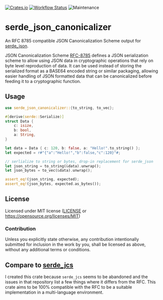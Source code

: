 [![Crates.io](https://img.shields.io/crates/v/serde_json_canonicalizer.svg)](https://crates.io/crates/serde_json_canonicalizer)
[![Workflow Status](https://github.com/evik42/serde-json-canonicalizer/actions/workflows/nightly.yml/badge.svg)](https://github.com/evik42/serde-json-canonicalizer/actions/workflows/nightly.yml)
![Maintenance](https://img.shields.io/badge/maintenance-activly--developed-brightgreen.svg)

# serde_json_canonicalizer

An RFC 8785 compatible JSON Canonicalization Scheme output for [serde_json](https://crates.io/crates/serde_json).

JSON Canonicalization Scheme [RFC-8785](https://datatracker.ietf.org/doc/html/rfc8785) defines a JSON serialization scheme to allow using JSON data in cryptographic operations that rely on byte level reproduction of data. It can be used instead of storing the serialized format as a BASE64 encoded string or similar packaging, allowing easier handling of JSON formatted data that can be canonicalized before feeding it to a cryptographic function.

## Usage
```rust
use serde_json_canonicalizer::{to_string, to_vec};

#[derive(serde::Serialize)]
struct Data {
    c: isize,
    b: bool,
    a: String,
}

let data = Data { c: 120, b: false, a: "Hello!".to_string() };
let expected = r#"{"a":"Hello!","b":false,"c":120}"#;

// serlialize to string or bytes, drop-in replacement for serde_json
let json_string = to_string(&data).unwrap();
let json_bytes = to_vec(&data).unwrap();

assert_eq!(json_string, expected);
assert_eq!(json_bytes, expected.as_bytes());
```

## License

Licensed under MIT license ([LICENSE](LICENSE) or https://opensource.org/licenses/MIT)

### Contribution

Unless you explicitly state otherwise, any contribution intentionally submitted for inclusion in the work by you, shall be licensed as above, without any additional terms or conditions.

## Compare to [serde_jcs](https://github.com/l1h3r/serde_jcs)

I created this crate because `serde_jcs` seems to be abandoned and the issues in that repository list a few things where it differs from the RFC. This crate aims to be 100% compatible with the RFC to be a suitable implementation in a multi-language environment.
